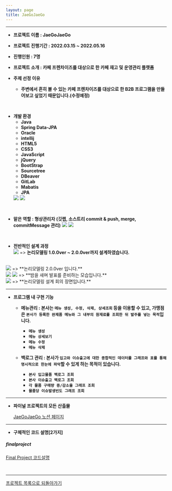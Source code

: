 ```yaml
---
layout: page
title: JaeGoJaeGo
---
```

***  


- **프로젝트 이름 : JaeGoJaeGo**  

- **프로젝트 진행기간 : 2022.03.15 ~ 2022.05.16**

- **진행인원 : 7명**

- **프로젝트 소개 : 카페 프렌차이즈를 대상으로 한 카페 재고 및 운영관리 플랫폼**

- **주제 선정 이유**
  - **주변에서 흔히 볼 수 있는 카페 프렌차이즈를 대상으로 한 B2B 프로그램을 만들어보고 싶었기 때문입니다.(수정예정)**  

<br/>

- **개발 환경**
  - **Java**
  - **Spring Data-JPA** 
  - **Oracle**
  - **intellij** 
  - **HTML5**
  - **CSS3** 
  - **JavaScript** 
  - **jQuery** 
  - **BootStrap** 
  - **Sourcetree**
  - **DBeaver**
  - **GitLab** 
  - **Mabatis**
  - **JPA**
  <img src="../img/finalTools.png">
  <img src="../img/finalTools2.png">  

<br/>

- **맡은 역할 : 형상관리자 (깃랩, 소스트리 commit & push, merge, commitMessage 관리)**
  <img src="../img/finalRole1.png">
  <img src="../img/finalRole2.png">  


<!-- <br/>

- **팀원 한마디 : '적극적이며 행동력 있는 팀원'**

  <img src="../img/finalProjectTeamIntroduce.png">   -->


<br/>

- **전반적인 설계 과정**
  <br/>
  <img src="../img/finalModeling1.png">
  => **논리모델링 1.0.0ver ~ 2.0.0ver까지 설계하였습니다.**  
 <br/>
  <img src="../img/finalModeling2.png">  
  => **논리모델링 2.0.0ver 입니다.**
 <br/>
  <img src="../img/finalairbnbphoto.jpg">
  <img src="../img/finalairbnbphoto3.jpg">
  => **밤을 새며 발표를 준비하는 모습입니다.**
 <br/>
  <img src="../img/finalairbnbphoto2.jpg">
  => **논리모델링 설계 회의 장면입니다.**

<br/>

***

- **프로그램 내 구현 기능** 
  - **메뉴관리 : 본사는 `메뉴 생성, 수정, 삭제, 상세조회` 등을 이용할 수 있고, 가맹점은 `본사가 등록한 완제품 메뉴와 그 내부의 원재료를 조회한 뒤 발주를 넣는 목적`입니다.**
    - **`메뉴 생성`** 
    - **`메뉴 상세보기`** 
    - **`메뉴 수정`** 
    - **`메뉴 삭제`**  
   
  - **백로그 관리 : 본사가 `입고와 이슈출고에 대한 종합적인 데이터를 그래프와 표를 통해 명시적으로 한눈에 파악`할 수 있게 하는 목적이 있습니다.**
    - **`본사 입고물품 백로그 조회`** 
    - **`본사 이슈출고 백로그 조회`** 
    - **`각 물품 구매량 증/감소율 그래프 조회`** 
    - **`물품당 이슈발생빈도 그래프 조회`**
   
     
     
***
  
  - **파이널 프로젝트의 모든 산출물**  

    [JaeGoJaeGo 노션 페이지](https://)

***  
  
  
- **구체적인 코드 설명[2가지]**
##### finalproject  
  [Final Project 코드설명](finalprojectcode.md)    
  
  
  <br/>
  

***


[프로젝트 목록으로 되돌아가기](https://leesohyeon96.github.io/projects/)

